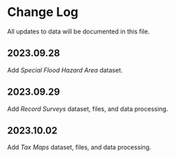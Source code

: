 # Change Log

All updates to data will be documented in this file.

## 2023.09.28

Add _Special Flood Hazard Area_ dataset.

## 2023.09.29

Add _Record Surveys_ dataset, files, and data processing.

## 2023.10.02

Add _Tax Maps_ dataset, files, and data processing.
